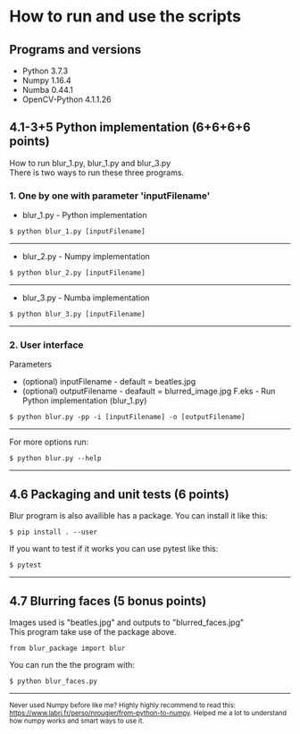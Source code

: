 # How to run and use the scripts

## Programs and versions
* Python 3.7.3
* Numpy 1.16.4
* Numba 0.44.1
* OpenCV-Python 4.1.1.26

## 4.1-3+5 Python implementation (6+6+6+6 points)
How to run blur_1.py, blur_1.py and blur_3.py\
There is two ways to run these three programs. 
### 1. One by one with parameter 'inputFilename'
* blur_1.py - Python implementation
```
$ python blur_1.py [inputFilename]
```
---
* blur_2.py - Numpy implementation
```
$ python blur_2.py [inputFilename]
```
---
* blur_3.py - Numba implementation
```
$ python blur_3.py [inputFilename]
```
---
### 2. User interface 
Parameters
* (optional) inputFilename - default = beatles.jpg 
* (optional) outputFilename - deafault = blurred_image.jpg 
F.eks - Run Python implementation (blur_1.py)
```
$ python blur.py -pp -i [inputFilename] -o [outputFilename]
```
---
For more options run:
```
$ python blur.py --help
```
---
## 4.6 Packaging and unit tests (6 points)
Blur program is also availible has a package. You can install it like this:
```
$ pip install . --user
```
If you want to test if it works you can use pytest like this:
```
$ pytest
```
---
## 4.7 Blurring faces (5 bonus points)
Images used is "beatles.jpg" and outputs to "blurred_faces.jpg"\
This program take use of the package above.
```
from blur_package import blur
```
You can run the the program with:
```
$ python blur_faces.py
```
---
<sub>Never used Numpy before like me? Highly highly recommend to read this: https://www.labri.fr/perso/nrougier/from-python-to-numpy. Helped me a lot to understand how numpy works and smart ways to use it.</sub>

